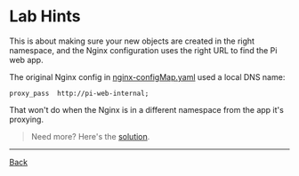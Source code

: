 # Lab Hints

This is about making sure your new objects are created in the right namespace, and the Nginx configuration uses the right URL to find the Pi web app.

The original Nginx config in [nginx-configMap.yaml](../persistentvolumes/specs/pi/nginx-configMap.yaml) used a local DNS name:

```
proxy_pass  http://pi-web-internal;
```

That won't do when the Nginx is in a different namespace from the app it's proxying.

> Need more? Here's the [solution](solution.md).

---

[Back](./)